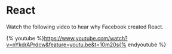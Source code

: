 # React

Watch the following video to hear why Facebook created React.

{% youtube %}https://www.youtube.com/watch?v=nYkdrAPrdcw&feature=youtu.be&t=10m20s{% endyoutube %}
